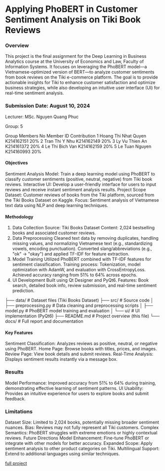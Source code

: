 # Applying PhoBERT in Customer Sentiment Analysis on Tiki Book Reviews
### Overview
This project is the final assignment for the Deep Learning in Business Analytics course at the University of Economics and Law, Faculty of Information Systems. It focuses on leveraging the PhoBERT model—a Vietnamese-optimized version of BERT—to analyze customer sentiments from book reviews on the Tiki e-commerce platform. The goal is to provide actionable insights for Tiki to enhance customer satisfaction and optimize business strategies, while also developing an intuitive user interface (UI) for real-time sentiment analysis.

### Submission Date: August 10, 2024

Lecturer: MSc. Nguyen Quang Phuc

Group: 5

Group Members
No	Member	ID	Contribution
1	Hoang Thi Nhat Quyen	K214162151	20%
2	Tran Thi Y Nhu	K214162149	20%
3	Ly Vu Thien An	K214161372	20%
4	Le Thi Bich Van	K214162159	20%
5	Le Tuan Nguyen	K214160993	20%

#### Objectives
Sentiment Analysis Model: Train a deep learning model using PhoBERT to classify customer sentiments (positive, neutral, negative) from Tiki book reviews.
Interactive UI: Develop a user-friendly interface for users to input reviews and receive instant sentiment analysis results.
Project Scope
Dataset: Customer reviews of books from the Tiki platform, sourced from the Tiki Books Dataset on Kaggle.
Focus: Sentiment analysis of Vietnamese text data using NLP and deep learning techniques.
#### Methodology
1. Data Collection
Source: Tiki Books Dataset
Content: 2,024 bestselling books and associated customer reviews.
2. Data Preprocessing
Cleaned text data by removing duplicates, handling missing values, and normalizing Vietnamese text (e.g., standardizing vowels, encoding punctuation).
Converted slang/abbreviations (e.g., "ok" → "okay") and applied TF-IDF for feature extraction.
3. Model Training
Utilized PhoBERT combined with TF-IDF features for sentiment classification.
Training process: Tokenization, model optimization with AdamW, and evaluation with CrossEntropyLoss.
Achieved accuracy ranging from 51% to 64% across epochs.
4. UI Development
Built using Qt Designer and PyQt6.
Features: Book search, detailed book info, review submission, and real-time sentiment prediction.

├── data/                   # Dataset files (Tiki Books Dataset)
├── src/                    # Source code
│   ├── preprocessing.py    # Data cleaning and preprocessing scripts
│   ├── model.py            # PhoBERT model training and evaluation
│   └── ui/                 # UI implementation (PyQt6)
├── README.md               # Project overview (this file)
└── docs/                   # Full report and documentation

#### Key Features
Sentiment Classification: Analyzes reviews as positive, neutral, or negative using PhoBERT.
Home Page: Browse books with titles, prices, and images.
Review Page: View book details and submit reviews.
Real-Time Analysis: Displays sentiment results instantly via a message box.
### Results
Model Performance: Improved accuracy from 51% to 64% during training, demonstrating effective learning of sentiment patterns.
UI Usability: Provides an intuitive experience for users to explore books and submit feedback.
### Limitations
Dataset Size: Limited to 2,024 books, potentially missing broader sentiment nuances.
Bias: Reviews may not fully represent all Tiki customers.
Complex Semantics: PhoBERT struggles with extreme emotions or highly contextual reviews.
Future Directions
Model Enhancement: Fine-tune PhoBERT or integrate with other models for better accuracy.
Expanded Scope: Apply sentiment analysis to other product categories on Tiki.
Multilingual Support: Extend to additional languages using similar techniques.

[full project](https://drive.google.com/drive/u/0/folders/13kUsGijjZd5iE5k8d0lA6PJQ0p5-W9ij)

